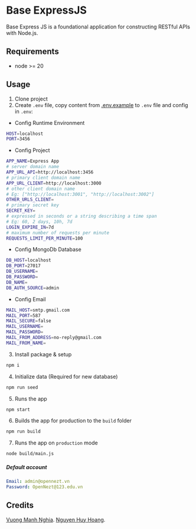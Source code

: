 # Base ExpressJS

Base Express JS is a foundational application for constructing RESTful APIs with Node.js.

## Requirements

- node >= 20

## Usage

1. Clone project
2. Create `.env` file, copy content from [.env.example](./.env.example) to `.env` file and config in `.env`:

- Config Runtime Environment

```bash
HOST=localhost
PORT=3456
```

- Config Project

```bash
APP_NAME=Express App
# server domain name
APP_URL_API=http://localhost:3456
# primary client domain name
APP_URL_CLIENT=http://localhost:3000
# other client domain name
# Eg: ["http://localhost:3001", "http://localhost:3002"]
OTHER_URLS_CLIENT=
# primary secret key
SECRET_KEY=
# expressed in seconds or a string describing a time span
# Eg: 60, 2 days, 10h, 7d
LOGIN_EXPIRE_IN=7d
# maximum number of requests per minute
REQUESTS_LIMIT_PER_MINUTE=100
```

- Config MongoDb Database

```bash
DB_HOST=localhost
DB_PORT=27017
DB_USERNAME=
DB_PASSWORD=
DB_NAME=
DB_AUTH_SOURCE=admin
```

- Config Email

```bash
MAIL_HOST=smtp.gmail.com
MAIL_PORT=587
MAIL_SECURE=false
MAIL_USERNAME=
MAIL_PASSWORD=
MAIL_FROM_ADDRESS=no-reply@gmail.com
MAIL_FROM_NAME=
```

3. Install package & setup

```bash
npm i
```

4. Initialize data (Required for new database)

```bash
npm run seed
```

5. Runs the app

```bash
npm start
```

6. Builds the app for production to the `build` folder

```bash
npm run build
```

7. Runs the app on `production` mode

```bash
node build/main.js
```

##### Default account

```yaml
Email: admin@opennezt.vn
Password: OpenNezt@123.edu.vn
```

## Credits

[Vuong Manh Nghia](https://github.com/vuongmanhnghia).
[Nguyen Huy Hoang](https://github.com/hoanggxyuuki).
